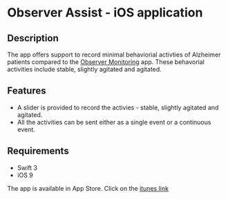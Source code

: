 # Observer Assist - iOS application

## Description
The app offers support to record minimal behaviorial activties of Alzheimer patients compared to the 
[Observer Monitoring](https://github.com/rahul-racha/Observer-Monitoring) app. These behavorial activities include stable, 
slightly agitated and agitated. 

## Features
- A slider is provided to record the activies - stable, slightly agitated and agitated.
- All the activities can be sent either as a single event or a continuous event.

## Requirements
* Swift 3
* iOS 9

The app is available in App Store.
Click on the [itunes link](https://itunes.apple.com/us/app/observer-assist/id1286270205?mt=8)
